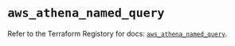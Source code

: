 # `aws_athena_named_query`

Refer to the Terraform Registory for docs: [`aws_athena_named_query`](https://www.terraform.io/docs/providers/aws/r/athena_named_query).

